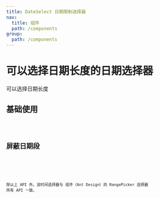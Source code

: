 ```yaml
---
title: DateSelect 日期限制选择器
nav:
  title: 组件
  path: /components
group:
  path: /components
---
```


# 可以选择日期长度的日期选择器

可以选择日期长度

## 基础使用

<code src="./demos/index.tsx" />

## 屏蔽日期段

<code src="./demos/DisableRanges.tsx">

<API />

除以上 API 外，该时间选择器与 组件（Ant Design）的 RangePicker 选择器 所有 API 一致。
